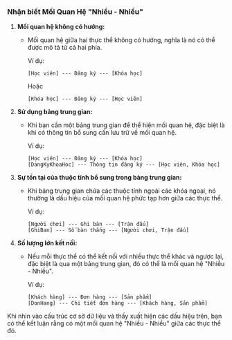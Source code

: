 ### Nhận biết Mối Quan Hệ "Nhiều - Nhiều"

1. **Mối quan hệ không có hướng:**
   - Mối quan hệ giữa hai thực thể không có hướng, nghĩa là nó có thể được mô tả từ cả hai phía.

     Ví dụ:
     ```plaintext
     [Học viên] --- Đăng ký --- [Khóa học]
     ```
     Hoặc
     ```plaintext
     [Khóa học] --- Đăng ký --- [Học viên]
     ```

2. **Sử dụng bảng trung gian:**
   - Khi bạn cần một bảng trung gian để thể hiện mối quan hệ, đặc biệt là khi có thông tin bổ sung cần lưu trữ về mối quan hệ.

     Ví dụ:
     ```plaintext
     [Học viên] --- Đăng ký --- [Khóa học]
     [DangKyKhoaHoc] --- Thông tin đăng ký --- [Học viên, Khóa học]
     ```

3. **Sự tồn tại của thuộc tính bổ sung trong bảng trung gian:**
   - Khi bảng trung gian chứa các thuộc tính ngoài các khóa ngoại, nó thường là dấu hiệu của mối quan hệ phức tạp hơn giữa các thực thể.

     Ví dụ:
     ```plaintext
     [Người chơi] --- Ghi bàn --- [Trận đấu]
     [GhiBan] --- Số bàn thắng --- [Người chơi, Trận đấu]
     ```

4. **Số lượng lớn kết nối:**
   - Nếu mỗi thực thể có thể kết nối với nhiều thực thể khác và ngược lại, đặc biệt là qua một bảng trung gian, đó có thể là mối quan hệ "Nhiều - Nhiều".

     Ví dụ:
     ```plaintext
     [Khách hàng] --- Đơn hàng --- [Sản phẩm]
     [DonHang] --- Chi tiết đơn hàng --- [Khách hàng, Sản phẩm]
     ```

Khi nhìn vào cấu trúc cơ sở dữ liệu và thấy xuất hiện các dấu hiệu trên, bạn có thể kết luận rằng có một mối quan hệ "Nhiều - Nhiều" giữa các thực thể đó.
